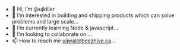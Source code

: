 - 👋 Hi, I’m @ujkiller
- 👀 I’m interested in building and shipping products which can solve problems and large scale...
- 🌱 I’m currently learning Node & javascript...
- 💞️ I’m looking to collaborate on ...
- 📫 How to reach me ujjwal@beezhive.ca...

<!---
instildevelopers/instildevelopers is a ✨ special ✨ repository because its `README.md` (this file) appears on your GitHub profile.
You can click the Preview link to take a look at your changes.
--->
